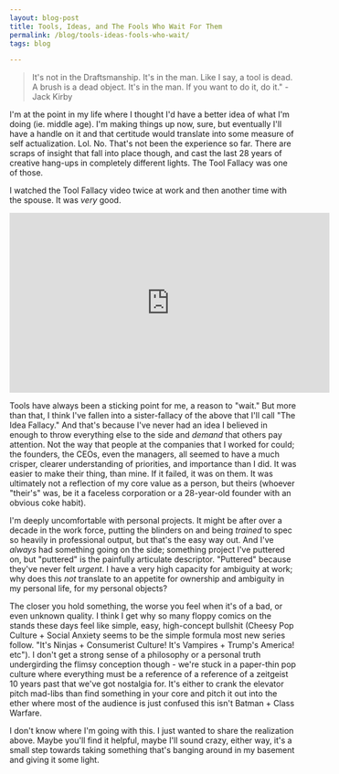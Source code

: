 ```yaml
---
layout: blog-post
title: Tools, Ideas, and The Fools Who Wait For Them
permalink: /blog/tools-ideas-fools-who-wait/
tags: blog

---
```


> It's not in the Draftsmanship. It's in the man. Like I say, a tool is dead. A brush is a dead object. It's in the man. If you want to do it, do it." - Jack Kirby

<!--more-->

I'm at the point in my life where I thought I'd have a better idea of what I'm doing (ie. middle age). I'm making things up now, sure, but eventually I'll have a handle on it and that certitude would translate into some measure of self actualization. Lol. No. That's not been the experience so far. There are scraps of insight that fall into place though, and cast the last 28 years of creative hang-ups in completely different lights. The Tool Fallacy was one of those.

I watched the Tool Fallacy video twice at work and then another time with the spouse. It was *very* good.

<iframe width="560" height="315" src="https://www.youtube.com/embed/sz4YqwH_6D0" frameborder="0" allow="accelerometer; autoplay; encrypted-media; gyroscope; picture-in-picture" allowfullscreen></iframe>

Tools have always been a sticking point for me, a reason to "wait." But more than that, I think I've fallen into a sister-fallacy of the above that I'll call "The Idea Fallacy." And that's because I've never had an idea I believed in enough to throw everything else to the side and _demand_ that others pay attention. Not the way that people at the companies that I worked for could; the founders, the CEOs, even the managers, all seemed to have a  much crisper, clearer understanding of priorities, and importance than I did. It was easier to make their thing, than mine. If it failed, it was on them. It was ultimately not a reflection of my core value as a person, but theirs (whoever "their's" was, be it a faceless corporation or a 28-year-old founder with an obvious coke habit).

I'm deeply uncomfortable with personal projects. It might be after over a decade in the work force, putting the blinders on and being *trained* to spec so heavily in professional output, but that's the easy way out. And I've *always* had something going on the side; something project I've puttered on, but "puttered" is the painfully articulate descriptor. "Puttered" because they've never felt _urgent_. I have a very high capacity for ambiguity at work; why does this *not* translate to an appetite for ownership and ambiguity in my personal life, for my personal objects?

The closer you hold something, the worse you feel when it's of a bad, or even unknown quality. I think I get why so many floppy comics on the stands these days feel like simple, easy, high-concept bullshit (Cheesy Pop Culture + Social Anxiety seems to be the simple formula most new series follow. "It's Ninjas + Consumerist Culture! It's Vampires + Trump's America! etc"). I don't get a strong sense of a philosophy or a personal truth undergirding the flimsy conception though - we're stuck in a paper-thin pop culture where everything must be a reference of a reference of a zeitgeist 10 years past that we've got nostalgia for. It's either to crank the elevator pitch mad-libs than find something in your core and pitch it out into the ether where most of the audience is just confused this isn't Batman + Class Warfare.

I don't know where I'm going with this. I just wanted to share the realization above. Maybe you'll find it helpful, maybe I'll sound crazy, either way, it's a small step towards taking something that's banging around in my basement and giving it some light.
